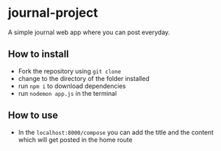 # journal-project
A simple journal web app where you can post everyday. 

## How to install
- Fork the repository using `git clone`
- change to the directory of the folder installed
- run `npm i` to download dependencies
- run `nodemon app.js` in the terminal

## How to use
- In the `localhost:8000/compose` you can add the title and the content which will get posted in the home route
